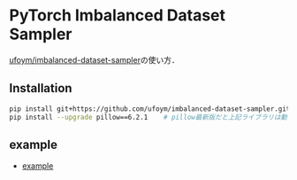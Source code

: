# PyTorch Imbalanced Dataset Sampler
[ufoym/imbalanced-dataset-sampler](https://github.com/ufoym/imbalanced-dataset-sampler)の使い方．

## Installation
```sh
pip install git+https://github.com/ufoym/imbalanced-dataset-sampler.git
pip install --upgrade pillow==6.2.1    # pillow最新版だと上記ライブラリは動かないかも．
```

## example
* [example](./example.py)
